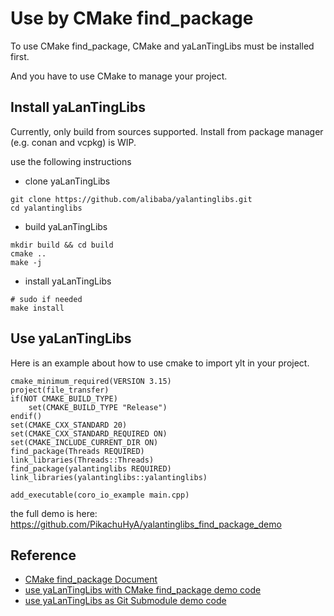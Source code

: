 # Use by CMake find_package

To use CMake find_package, CMake and yaLanTingLibs must be installed first.

And you have to use CMake to manage your project.

## Install yaLanTingLibs

Currently, only build from sources supported. 
Install from package manager (e.g. conan and vcpkg) is WIP.

use the following instructions

- clone yaLanTingLibs
```shell
git clone https://github.com/alibaba/yalantinglibs.git
cd yalantinglibs
```

- build yaLanTingLibs
```shell
mkdir build && cd build
cmake ..
make -j
```
- install yaLanTingLibs

```shell
# sudo if needed
make install 
```

## Use yaLanTingLibs

Here is an example about how to use cmake to import ylt in your project.

```shell
cmake_minimum_required(VERSION 3.15)
project(file_transfer)
if(NOT CMAKE_BUILD_TYPE)
    set(CMAKE_BUILD_TYPE "Release")
endif()
set(CMAKE_CXX_STANDARD 20)
set(CMAKE_CXX_STANDARD_REQUIRED ON)
set(CMAKE_INCLUDE_CURRENT_DIR ON)
find_package(Threads REQUIRED)
link_libraries(Threads::Threads)
find_package(yalantinglibs REQUIRED)
link_libraries(yalantinglibs::yalantinglibs)

add_executable(coro_io_example main.cpp)
```

the full demo is here: https://github.com/PikachuHyA/yalantinglibs_find_package_demo

## Reference 

- [CMake find_package Document](https://cmake.org/cmake/help/latest/command/find_package.html?highlight=find_package)
- [use yaLanTingLibs with CMake find_package demo code](https://github.com/PikachuHyA/yalantinglibs_find_package_demo)
- [use yaLanTingLibs as Git Submodule demo code](https://github.com/PikachuHyA/yalantinglibs_as_submodule_demo)
